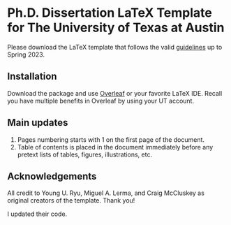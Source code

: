 # Ph.D. Dissertation LaTeX Template for The University of Texas at Austin

Please download the LaTeX template that follows the valid [guidelines](https://utexas.app.box.com/s/ffag6al7b0eaaqcheml6dcot9u3z6zit) up to Spring 2023.

## Installation

Download the package and use [Overleaf](https://www.overleaf.com/) or your favorite LaTeX IDE. Recall you have multiple benefits in Overleaf by using your UT account.

## Main updates
1. Pages numbering starts with 1 on the first page of the document.
2. Table of contents is placed in the document immediately before any pretext lists of tables, figures, illustrations, etc.

## Acknowledgements
All credit to Young U. Ryu, Miguel A. Lerma, and Craig McCluskey as original creators of the template. Thank you!

I updated their code.
